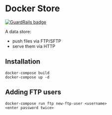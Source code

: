 # Docker Store

[![GuardRails badge](https://badges.production.guardrails.io/moul/docker-store.svg)](https://www.guardrails.io)

A data store:

- push files via FTP/SFTP
- serve them via HTTP

## Installation

    docker-compose build
    docker-compose up -d

## Adding FTP users

    docker-compose run ftp new-ftp-user <username>
    <enter password twice>

